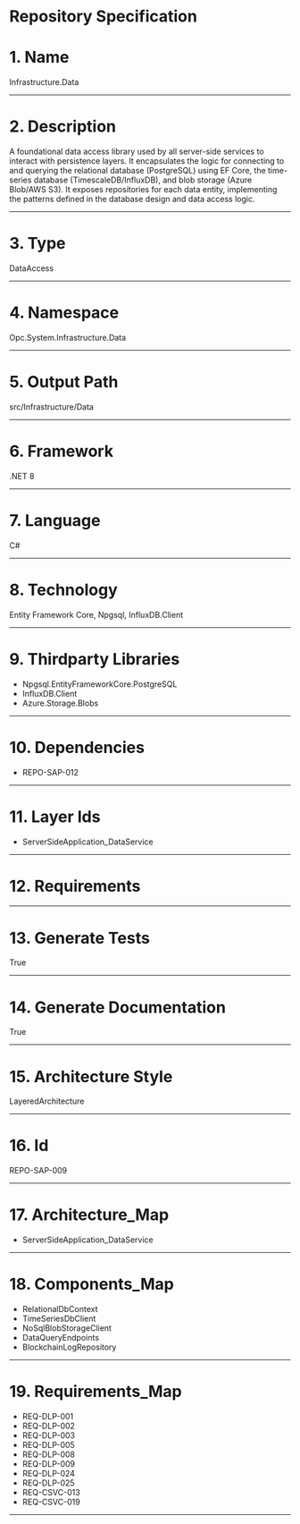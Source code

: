 # Repository Specification

# 1. Name
Infrastructure.Data


---

# 2. Description
A foundational data access library used by all server-side services to interact with persistence layers. It encapsulates the logic for connecting to and querying the relational database (PostgreSQL) using EF Core, the time-series database (TimescaleDB/InfluxDB), and blob storage (Azure Blob/AWS S3). It exposes repositories for each data entity, implementing the patterns defined in the database design and data access logic.


---

# 3. Type
DataAccess


---

# 4. Namespace
Opc.System.Infrastructure.Data


---

# 5. Output Path
src/Infrastructure/Data


---

# 6. Framework
.NET 8


---

# 7. Language
C#


---

# 8. Technology
Entity Framework Core, Npgsql, InfluxDB.Client


---

# 9. Thirdparty Libraries

- Npgsql.EntityFrameworkCore.PostgreSQL
- InfluxDB.Client
- Azure.Storage.Blobs


---

# 10. Dependencies

- REPO-SAP-012


---

# 11. Layer Ids

- ServerSideApplication_DataService


---

# 12. Requirements



---

# 13. Generate Tests
True


---

# 14. Generate Documentation
True


---

# 15. Architecture Style
LayeredArchitecture


---

# 16. Id
REPO-SAP-009


---

# 17. Architecture_Map

- ServerSideApplication_DataService


---

# 18. Components_Map

- RelationalDbContext
- TimeSeriesDbClient
- NoSqlBlobStorageClient
- DataQueryEndpoints
- BlockchainLogRepository


---

# 19. Requirements_Map

- REQ-DLP-001
- REQ-DLP-002
- REQ-DLP-003
- REQ-DLP-005
- REQ-DLP-008
- REQ-DLP-009
- REQ-DLP-024
- REQ-DLP-025
- REQ-CSVC-013
- REQ-CSVC-019


---

